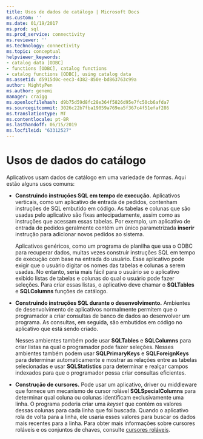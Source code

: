 ```yaml
---
title: Usos de dados de catálogo | Microsoft Docs
ms.custom: ''
ms.date: 01/19/2017
ms.prod: sql
ms.prod_service: connectivity
ms.reviewer: ''
ms.technology: connectivity
ms.topic: conceptual
helpviewer_keywords:
- catalog data [ODBC]
- functions [ODBC], catalog functions
- catalog functions [ODBC], using catalog data
ms.assetid: d5915d0c-eec3-4382-850e-bd863763c99a
author: MightyPen
ms.author: genemi
manager: craigg
ms.openlocfilehash: d9b75d59d8fc28e364f5826d95e7fc50cb6afda7
ms.sourcegitcommit: 3026c22b7fba19059a769ea5f367c4f51efaf286
ms.translationtype: MT
ms.contentlocale: pt-BR
ms.lasthandoff: 06/15/2019
ms.locfileid: "63312527"
---
```

# <a name="uses-of-catalog-data"></a>Usos de dados do catálogo
Aplicativos usam dados de catálogo em uma variedade de formas. Aqui estão alguns usos comuns:  
  
-   **Construindo instruções SQL em tempo de execução.** Aplicativos verticais, como um aplicativo de entrada de pedidos, contenham instruções de SQL embutido em código. As tabelas e colunas que são usadas pelo aplicativo são fixas antecipadamente, assim como as instruções que acessam essas tabelas. Por exemplo, um aplicativo de entrada de pedidos geralmente contém um único parametrizada **inserir** instrução para adicionar novos pedidos ao sistema.  
  
     Aplicativos genéricos, como um programa de planilha que usa o ODBC para recuperar dados, muitas vezes construir instruções SQL em tempo de execução com base na entrada do usuário. Esse aplicativo pode exigir que o usuário digitar os nomes das tabelas e colunas a serem usadas. No entanto, seria mais fácil para o usuário se o aplicativo exibido listas de tabelas e colunas do qual o usuário pode fazer seleções. Para criar essas listas, o aplicativo deve chamar o **SQLTables** e **SQLColumns** funções de catálogo.  
  
-   **Construindo instruções SQL durante o desenvolvimento.** Ambientes de desenvolvimento de aplicativos normalmente permitem que o programador a criar consultas de banco de dados ao desenvolver um programa. As consultas, em seguida, são embutidos em código no aplicativo que está sendo criado.  
  
     Nesses ambientes também pode usar **SQLTables** e **SQLColumns** para criar listas na qual o programador pode fazer seleções. Nesses ambientes também podem usar **SQLPrimaryKeys** e **SQLForeignKeys** para determinar automaticamente e mostrar as relações entre as tabelas selecionadas e usar **SQLStatistics** para determinar e realçar campos indexados para que o programador possa criar consultas eficientes.  
  
-   **Construção de cursores.** Pode usar um aplicativo, driver ou middleware que fornece um mecanismo de cursor rolável **SQLSpecialColumns** para determinar qual coluna ou colunas identificam exclusivamente uma linha. O programa poderia criar uma *keyset* que contém os valores dessas colunas para cada linha que foi buscada. Quando o aplicativo rola de volta para a linha, ele usaria esses valores para buscar os dados mais recentes para a linha. Para obter mais informações sobre cursores roláveis e os conjuntos de chaves, consulte [cursores roláveis](../../../odbc/reference/develop-app/scrollable-cursors.md).
